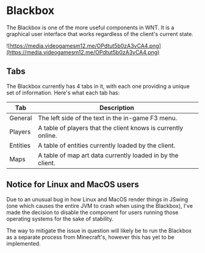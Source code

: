 # Blackbox
The Blackbox is one of the more useful components in WNT. It is a graphical user interface that works regardless of the
client's current state.

![https://media.videogamesm12.me/OPdtut5b0zA3vCA4.png](https://media.videogamesm12.me/OPdtut5b0zA3vCA4.png)

## Tabs
The Blackbox currently has 4 tabs in it, with each one providing a unique set of information. Here's what each tab has:

| Tab      | Description                                                   |
|----------|---------------------------------------------------------------|
| General  | The left side of the text in the in-game F3 menu.             |
| Players  | A table of players that the client knows is currently online. |
| Entities | A table of entities currently loaded by the client.           |
| Maps     | A table of map art data currently loaded in by the client.    |

## Notice for Linux and MacOS users
Due to an unusual bug in how Linux and MacOS render things in JSwing (one which causes the entire JVM to crash when
using the Blackbox), I've made the decision to disable the component for users running those operating systems for the
sake of stability.

The way to mitigate the issue in question will likely be to run the Blackbox as a separate process from Minecraft's,
however this has yet to be implemented.